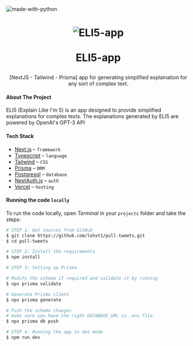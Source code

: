 ![made-with-python](https://shields.io/badge/TypeScript-3178C6?logo=TypeScript&logoColor=FFF&style=flat-square)

<h1>
<p align="center">
<img align="center" src="https://lohxt1.github.io/_assets/eli51.png" alt="ELI5-app"/>
<!-- <br/> -->
<!-- <img align="center" src="https://lohxt1.github.io/_assets/eli52.png" alt="ELI5-app"/> -->
<br/><br/>ELI5-app
</h1>
  <p align="center">
    [NextJS - Tailwind - Prisma] app for generating simplified explaination for any sort of complex text.
    <br />
    </p>
</p>

#### About The Project

ELI5 (Explain Like I'm 5) is an app designed to provide simplified explanations for complex texts. The explanations generated by ELI5 are powered by OpenAI's GPT-3 API

#### Tech Stack

- [Next.js](https://nextjs.org/) – `framework`
- [Typescript](https://www.typescriptlang.org/) – `language`
- [Tailwind](https://tailwindcss.com/) – `CSS`
- [Prisma](https://prisma.io/) – `ORM`
- [Postgresql](https://railway.app/) – `database`
- [NextAuth.js](https://next-auth.js.org/) – `auth`
- [Vercel](https://vercel.com/) – `hosting`

#### Running the code `locally`

To run the code locally, open _Terminal_ in your `projects` folder and take the steps:

```bash
# STEP 1: Get sources from GitHub
$ git clone https://github.com/lohxt1/pull-tweets.git
$ cd pull-tweets

# STEP 2: Install the requirements
$ npm install

# STEP 3: Setting up Prisma

# Modify the schema if required and validate it by running
$ npx prisma validate

# Generate Prisma client
$ npx prisma generate

# Push the schema changes
# make sure you have the right DATABASE_URL in .env file
$ npx prisma db push

# STEP 4: Running the app in dev mode
$ npm run dev
```
